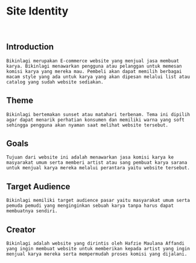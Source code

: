 # Site Identity

<br>

## Introduction

    
    Bikinlagi merupakan E-commerce website yang menjual jasa membuat karya. Bikinlagi menawarkan pengguna atau pelanggan untuk memesan komisi karya yang mereka mau. Pembeli akan dapat memilih berbagai macam style yang ada untuk karya yang akan dipesan melalui list atau catalog yang sudah website sediakan.

## Theme
    Bikinlagi bertemakan sunset atau matahari terbenam. Tema ini dipilih agar dapat menarik perhatian konsumen dan memiliki warna yang soft sehingga pengguna akan nyaman saat melihat website tersebut.

## Goals
    Tujuan dari website ini adalah menawarkan jasa komisi karya ke masyarakat umum serta memberi artist atau sang pembuat karya sarana untuk menjual karya mereka melalui perantara yaitu website tersebut.

## Target Audience
    Bikinlagi memiliki target audience pasar yaitu masyarakat umum serta pemuda pemudi yang menginginkan sebuah karya tanpa harus dapat membuatnya sendiri.

## Creator
    Bikinlagi adalah website yang dirintis oleh Hafzie Maulana Affandi yang ingin membuat website untuk memberikan kepada artist yang ingin menjual karya mereka serta mempermudah proses komisi yang dijalani.